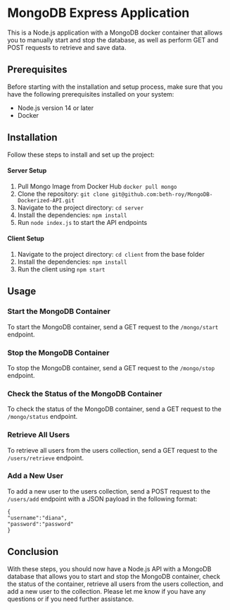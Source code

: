 # MongoDB Express Application

This is a Node.js application with a MongoDB docker container that allows you to manually start and stop the database, as well as perform GET and POST requests to retrieve and save data.

## Prerequisites

Before starting with the installation and setup process, make sure that you have the following prerequisites installed on your system:

-   Node.js version 14 or later
-   Docker

## Installation

Follow these steps to install and set up the project:
#### Server Setup
1. Pull Mongo Image from Docker Hub `docker pull mongo`
2. Clone the repository: `git clone git@github.com:beth-roy/MongoDB-Dockerized-API.git`
3.  Navigate to the project directory: `cd server`
4.  Install the dependencies: `npm install`
5. Run `node index.js` to start the API endpoints

#### Client Setup
1. Navigate to the project directory: `cd client` from the base folder
2. Install the dependencies: `npm install`
3. Run the client using `npm start`

## Usage

### Start the MongoDB Container

To start the MongoDB container, send a GET request to the `/mongo/start` endpoint.

### Stop the MongoDB Container

To stop the MongoDB container, send a GET request to the `/mongo/stop` endpoint.

### Check the Status of the MongoDB Container

To check the status of the MongoDB container, send a GET request to the `/mongo/status` endpoint.

### Retrieve All Users

To retrieve all users from the users collection, send a GET request to the `/users/retrieve` endpoint.

### Add a New User

To add a new user to the users collection, send a POST request to the `/users/add` endpoint with a JSON payload in the following format:

```
{
"username":"diana",
"password":"password"
}
```

## Conclusion

With these steps, you should now have a Node.js API with a MongoDB database that allows you to start and stop the MongoDB container, check the status of the container, retrieve all users from the users collection, and add a new user to the collection. Please let me know if you have any questions or if you need further assistance.
